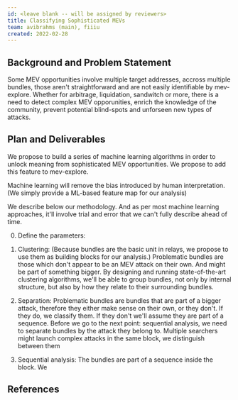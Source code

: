 ```yaml
---
id: <leave blank -- will be assigned by reviewers>
title: Classifying Sophisticated MEVs
team: avibrahms (main), fiiiu
created: 2022-02-28
---
```


## Background and Problem Statement
Some MEV opportunities involve multiple target addresses, accross multiple bundles, those aren't straightforward and are not easily identifiable by mev-explore. Whether for arbitrage, liquidation, sandwitch or more, there is a need to detect complex MEV opporunities, enrich the knowledge of the community, prevent potential blind-spots and unforseen new types of attacks.

## Plan and Deliverables
We propose to build a series of machine learning algorithms in order to unlock meaning from sophisticated MEV opportunities. We propose to add this feature to mev-explore.
  
Machine learning will remove the bias introduced by human interpretation. (We simply provide a ML-based feature map for our analysis)
  
We describe below our methodology. And as per most machine learning approaches, it'll involve trial and error that we can't fully describe ahead of time.
  
0. Define the parameters:
  
  
1. Clustering: 
  (Because bundles are the basic unit in relays, we propose to use them as building blocks for our analysis.)
  Problematic bundles are those which don't appear to be an MEV attack on their own. And might be part of something bigger. 
  By designing and running state-of-the-art clustering algorithms, we'll be able to group bundles, not only by internal structure, but also by how they relate to their surrounding bundles.
 
2. Separation:
  Problematic bundles are bundles that are part of a bigger attack, therefore they either make sense on their own, or they don't. If they do, we classify them. If they don't we'll assume they are part of a sequence. Before we go to the next point: sequential analysis, we need to separate bundles by the attack they belong to. Multiple searchers might launch complex attacks in the same block, we distinguish between them 
  
3. Sequential analysis:
  The bundles are part of a sequence inside the block. We
  
## References

